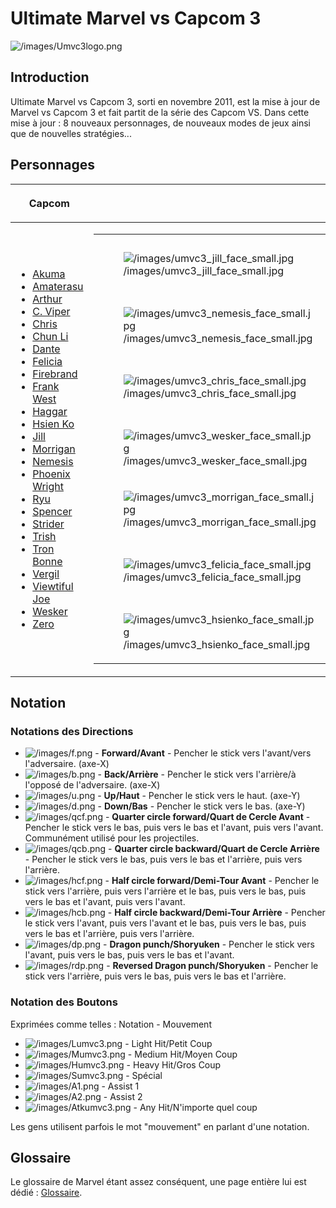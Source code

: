 # Ultimate Marvel vs Capcom 3

![](/images/Umvc3logo.png‎ "/images/Umvc3logo.png‎")

## Introduction

Ultimate Marvel vs Capcom 3, sorti en novembre 2011, est la mise à jour
de Marvel vs Capcom 3 et fait partit de la série des Capcom VS. Dans
cette mise à jour : 8 nouveaux personnages, de nouveaux modes de jeux
ainsi que de nouvelles stratégies...

## Personnages

<center>

<table>
<thead>
<tr class="header">
<th><p>Capcom</p></th>
<th></th>
<th><p>Marvel</p></th>
</tr>
</thead>
<tbody>
<tr class="odd">
<td><ul>
<li><a href="Akuma_(UMVC3)" title="wikilink">Akuma</a></li>
<li><a href="Amaterasu_(UMVC3)" title="wikilink">Amaterasu</a></li>
<li><a href="Arthur_(UMVC3)" title="wikilink">Arthur</a></li>
<li><a href="C._Viper_(UMVC3)" title="wikilink">C. Viper</a></li>
<li><a href="Chris_(UMVC3)" title="wikilink">Chris</a></li>
<li><a href="Chun_Li_(UMVC3)" title="wikilink">Chun Li</a></li>
<li><a href="Dante_(UMVC3)" title="wikilink">Dante</a></li>
<li><a href="Felicia_(UMVC3)" title="wikilink">Felicia</a></li>
<li><a href="Firebrand_(UMVC3)" title="wikilink">Firebrand</a></li>
<li><a href="Frank_West_(UMVC3)" title="wikilink">Frank West</a></li>
<li><a href="Haggar_(UMVC3)" title="wikilink">Haggar</a></li>
<li><a href="Hsien_Ko_(UMVC3)" title="wikilink">Hsien Ko</a></li>
<li><a href="Jill_(UMVC3)" title="wikilink">Jill</a></li>
<li><a href="Morrigan_(UMVC3)" title="wikilink">Morrigan</a></li>
<li><a href="Nemesis_(UMVC3)" title="wikilink">Nemesis</a></li>
<li><a href="Phoenix_Wright_(UMVC3)" title="wikilink">Phoenix
Wright</a></li>
<li><a href="Ryu_(UMVC3)" title="wikilink">Ryu</a></li>
<li><a href="Spencer_(UMVC3)" title="wikilink">Spencer</a></li>
<li><a href="Strider_(UMVC3)" title="wikilink">Strider</a></li>
<li><a href="Trish_(UMVC3)" title="wikilink">Trish</a></li>
<li><a href="Tron_Bonne_(UMVC3)" title="wikilink">Tron Bonne</a></li>
<li><a href="Vergil_(UMVC3)" title="wikilink">Vergil</a></li>
<li><a href="Viewtiful_Joe_(UMVC3)" title="wikilink">Viewtiful
Joe</a></li>
<li><a href="Wesker_(UMVC3)" title="wikilink">Wesker</a></li>
<li><a href="Zero_(UMVC3)" title="wikilink">Zero</a></li>
</ul></td>
<td><table>
<tbody>
<tr class="odd">
<td><figure>
<img src="/images/umvc3_jill_face_small.jpg"
title="/images/umvc3_jill_face_small.jpg"
alt="/images/umvc3_jill_face_small.jpg" />
<figcaption
aria-hidden="true">/images/umvc3_jill_face_small.jpg</figcaption>
</figure></td>
<td><figure>
<img src="/images/emptyface_small.png"
title="/images/emptyface_small.png" alt="/images/emptyface_small.png" />
<figcaption aria-hidden="true">/images/emptyface_small.png</figcaption>
</figure></td>
<td><figure>
<img src="/images/emptyface_small.png"
title="/images/emptyface_small.png" alt="/images/emptyface_small.png" />
<figcaption aria-hidden="true">/images/emptyface_small.png</figcaption>
</figure></td>
<td><figure>
<img src="/images/emptyface_small.png"
title="/images/emptyface_small.png" alt="/images/emptyface_small.png" />
<figcaption aria-hidden="true">/images/emptyface_small.png</figcaption>
</figure></td>
<td><figure>
<img src="/images/emptyface_small.png"
title="/images/emptyface_small.png" alt="/images/emptyface_small.png" />
<figcaption aria-hidden="true">/images/emptyface_small.png</figcaption>
</figure></td>
<td><figure>
<img src="/images/emptyface_small.png"
title="/images/emptyface_small.png" alt="/images/emptyface_small.png" />
<figcaption aria-hidden="true">/images/emptyface_small.png</figcaption>
</figure></td>
<td><figure>
<img src="/images/emptyface_small.png"
title="/images/emptyface_small.png" alt="/images/emptyface_small.png" />
<figcaption aria-hidden="true">/images/emptyface_small.png</figcaption>
</figure></td>
<td><figure>
<img src="/images/emptyface_small.png"
title="/images/emptyface_small.png" alt="/images/emptyface_small.png" />
<figcaption aria-hidden="true">/images/emptyface_small.png</figcaption>
</figure></td>
<td><figure>
<img src="/images/umvc3_shumagorath_face_small.jpg"
title="/images/umvc3_shumagorath_face_small.jpg"
alt="/images/umvc3_shumagorath_face_small.jpg" />
<figcaption
aria-hidden="true">/images/umvc3_shumagorath_face_small.jpg</figcaption>
</figure></td>
</tr>
<tr class="even">
<td><figure>
<img src="/images/umvc3_nemesis_face_small.jpg"
title="/images/umvc3_nemesis_face_small.jpg"
alt="/images/umvc3_nemesis_face_small.jpg" />
<figcaption
aria-hidden="true">/images/umvc3_nemesis_face_small.jpg</figcaption>
</figure></td>
<td><figure>
<img src="/images/umvc3_firebrand_face_small.jpg"
title="/images/umvc3_firebrand_face_small.jpg"
alt="/images/umvc3_firebrand_face_small.jpg" />
<figcaption
aria-hidden="true">/images/umvc3_firebrand_face_small.jpg</figcaption>
</figure></td>
<td><figure>
<img src="/images/umvc3_strider_face_small.jpg"
title="/images/umvc3_strider_face_small.jpg"
alt="/images/umvc3_strider_face_small.jpg" />
<figcaption
aria-hidden="true">/images/umvc3_strider_face_small.jpg</figcaption>
</figure></td>
<td><figure>
<img src="/images/umvc3_phoenixwright_face_small.jpg"
title="/images/umvc3_phoenixwright_face_small.jpg"
alt="/images/umvc3_phoenixwright_face_small.jpg" />
<figcaption
aria-hidden="true">/images/umvc3_phoenixwright_face_small.jpg</figcaption>
</figure></td>
<td><figure>
<img src="/images/emptyface_small.png"
title="/images/emptyface_small.png" alt="/images/emptyface_small.png" />
<figcaption aria-hidden="true">/images/emptyface_small.png</figcaption>
</figure></td>
<td><figure>
<img src="/images/umvc3_nova_face_small.jpg"
title="/images/umvc3_nova_face_small.jpg"
alt="/images/umvc3_nova_face_small.jpg" />
<figcaption
aria-hidden="true">/images/umvc3_nova_face_small.jpg</figcaption>
</figure></td>
<td><figure>
<img src="/images/umvc3_ghostrider_face_small.jpg"
title="/images/umvc3_ghostrider_face_small.jpg"
alt="/images/umvc3_ghostrider_face_small.jpg" />
<figcaption
aria-hidden="true">/images/umvc3_ghostrider_face_small.jpg</figcaption>
</figure></td>
<td><figure>
<img src="/images/umvc3_hawkeye_face_small.jpg"
title="/images/umvc3_hawkeye_face_small.jpg"
alt="/images/umvc3_hawkeye_face_small.jpg" />
<figcaption
aria-hidden="true">/images/umvc3_hawkeye_face_small.jpg</figcaption>
</figure></td>
<td><figure>
<img src="/images/umvc3_doctorstrange_face_small.jpg"
title="/images/umvc3_doctorstrange_face_small.jpg"
alt="/images/umvc3_doctorstrange_face_small.jpg" />
<figcaption
aria-hidden="true">/images/umvc3_doctorstrange_face_small.jpg</figcaption>
</figure></td>
</tr>
<tr class="odd">
<td><figure>
<img src="/images/umvc3_chris_face_small.jpg"
title="/images/umvc3_chris_face_small.jpg"
alt="/images/umvc3_chris_face_small.jpg" />
<figcaption
aria-hidden="true">/images/umvc3_chris_face_small.jpg</figcaption>
</figure></td>
<td><figure>
<img src="/images/umvc3_arthur_face_small.jpg"
title="/images/umvc3_arthur_face_small.jpg"
alt="/images/umvc3_arthur_face_small.jpg" />
<figcaption
aria-hidden="true">/images/umvc3_arthur_face_small.jpg</figcaption>
</figure></td>
<td><figure>
<img src="/images/umvc3_frankwest_face_small.jpg"
title="/images/umvc3_frankwest_face_small.jpg"
alt="/images/umvc3_frankwest_face_small.jpg" />
<figcaption
aria-hidden="true">/images/umvc3_frankwest_face_small.jpg</figcaption>
</figure></td>
<td><figure>
<img src="/images/umvc3_vergil_face_small.jpg"
title="/images/umvc3_vergil_face_small.jpg"
alt="/images/umvc3_vergil_face_small.jpg" />
<figcaption
aria-hidden="true">/images/umvc3_vergil_face_small.jpg</figcaption>
</figure></td>
<td><figure>
<img src="/images/emptyface_small.png"
title="/images/emptyface_small.png" alt="/images/emptyface_small.png" />
<figcaption aria-hidden="true">/images/emptyface_small.png</figcaption>
</figure></td>
<td><figure>
<img src="/images/umvc3_ironfist_face_small.jpg"
title="/images/umvc3_ironfist_face_small.jpg"
alt="/images/umvc3_ironfist_face_small.jpg" />
<figcaption
aria-hidden="true">/images/umvc3_ironfist_face_small.jpg</figcaption>
</figure></td>
<td><figure>
<img src="/images/umvc3_rocketracoon_face_small.jpg"
title="/images/umvc3_rocketracoon_face_small.jpg"
alt="/images/umvc3_rocketracoon_face_small.jpg" />
<figcaption
aria-hidden="true">/images/umvc3_rocketracoon_face_small.jpg</figcaption>
</figure></td>
<td><figure>
<img src="/images/umvc3_captamerica_face_small.jpg"
title="/images/umvc3_captamerica_face_small.jpg"
alt="/images/umvc3_captamerica_face_small.jpg" />
<figcaption
aria-hidden="true">/images/umvc3_captamerica_face_small.jpg</figcaption>
</figure></td>
<td><figure>
<img src="/images/umvc3_dormammu_face_small.jpg"
title="/images/umvc3_dormammu_face_small.jpg"
alt="/images/umvc3_dormammu_face_small.jpg" />
<figcaption
aria-hidden="true">/images/umvc3_dormammu_face_small.jpg</figcaption>
</figure></td>
</tr>
<tr class="even">
<td><figure>
<img src="/images/umvc3_wesker_face_small.jpg"
title="/images/umvc3_wesker_face_small.jpg"
alt="/images/umvc3_wesker_face_small.jpg" />
<figcaption
aria-hidden="true">/images/umvc3_wesker_face_small.jpg</figcaption>
</figure></td>
<td><figure>
<img src="/images/umvc3_zero_face_small.jpg"
title="/images/umvc3_zero_face_small.jpg"
alt="/images/umvc3_zero_face_small.jpg" />
<figcaption
aria-hidden="true">/images/umvc3_zero_face_small.jpg</figcaption>
</figure></td>
<td><figure>
<img src="/images/umvc3_ryu_face_small.jpg"
title="/images/umvc3_ryu_face_small.jpg"
alt="/images/umvc3_ryu_face_small.jpg" />
<figcaption
aria-hidden="true">/images/umvc3_ryu_face_small.jpg</figcaption>
</figure></td>
<td><figure>
<img src="/images/umvc3_dante_face_small.jpg"
title="/images/umvc3_dante_face_small.jpg"
alt="/images/umvc3_dante_face_small.jpg" />
<figcaption
aria-hidden="true">/images/umvc3_dante_face_small.jpg</figcaption>
</figure></td>
<td><figure>
<img src="/images/emptyface_small.png"
title="/images/emptyface_small.png" alt="/images/emptyface_small.png" />
<figcaption aria-hidden="true">/images/emptyface_small.png</figcaption>
</figure></td>
<td><figure>
<img src="/images/umvc3_deadpool_face_small.jpg"
title="/images/umvc3_deadpool_face_small.jpg"
alt="/images/umvc3_deadpool_face_small.jpg" />
<figcaption
aria-hidden="true">/images/umvc3_deadpool_face_small.jpg</figcaption>
</figure></td>
<td><figure>
<img src="/images/umvc3_wolverine_face_small.jpg"
title="/images/umvc3_wolverine_face_small.jpg"
alt="/images/umvc3_wolverine_face_small.jpg" />
<figcaption
aria-hidden="true">/images/umvc3_wolverine_face_small.jpg</figcaption>
</figure></td>
<td><figure>
<img src="/images/umvc3_ironman_face_small.jpg"
title="/images/umvc3_ironman_face_small.jpg"
alt="/images/umvc3_ironman_face_small.jpg" />
<figcaption
aria-hidden="true">/images/umvc3_ironman_face_small.jpg</figcaption>
</figure></td>
<td><figure>
<img src="/images/umvc3_doctordoom_face_small.jpg"
title="/images/umvc3_doctordoom_face_small.jpg"
alt="/images/umvc3_doctordoom_face_small.jpg" />
<figcaption
aria-hidden="true">/images/umvc3_doctordoom_face_small.jpg</figcaption>
</figure></td>
</tr>
<tr class="odd">
<td><figure>
<img src="/images/umvc3_morrigan_face_small.jpg"
title="/images/umvc3_morrigan_face_small.jpg"
alt="/images/umvc3_morrigan_face_small.jpg" />
<figcaption
aria-hidden="true">/images/umvc3_morrigan_face_small.jpg</figcaption>
</figure></td>
<td><figure>
<img src="/images/umvc3_tron_face_small.jpg"
title="/images/umvc3_tron_face_small.jpg"
alt="/images/umvc3_tron_face_small.jpg" />
<figcaption
aria-hidden="true">/images/umvc3_tron_face_small.jpg</figcaption>
</figure></td>
<td><figure>
<img src="/images/umvc3_chunli_face_small.jpg"
title="/images/umvc3_chunli_face_small.jpg"
alt="/images/umvc3_chunli_face_small.jpg" />
<figcaption
aria-hidden="true">/images/umvc3_chunli_face_small.jpg</figcaption>
</figure></td>
<td><figure>
<img src="/images/umvc3_trish_face_small.jpg"
title="/images/umvc3_trish_face_small.jpg"
alt="/images/umvc3_trish_face_small.jpg" />
<figcaption
aria-hidden="true">/images/umvc3_trish_face_small.jpg</figcaption>
</figure></td>
<td><figure>
<img src="/images/emptyface_small.png"
title="/images/emptyface_small.png" alt="/images/emptyface_small.png" />
<figcaption aria-hidden="true">/images/emptyface_small.png</figcaption>
</figure></td>
<td><figure>
<img src="/images/umvc3_x23_face_small.jpg"
title="/images/umvc3_x23_face_small.jpg"
alt="/images/umvc3_x23_face_small.jpg" />
<figcaption
aria-hidden="true">/images/umvc3_x23_face_small.jpg</figcaption>
</figure></td>
<td><figure>
<img src="/images/umvc3_storm_face_small.jpg"
title="/images/umvc3_storm_face_small.jpg"
alt="/images/umvc3_storm_face_small.jpg" />
<figcaption
aria-hidden="true">/images/umvc3_storm_face_small.jpg</figcaption>
</figure></td>
<td><figure>
<img src="/images/umvc3_thor_face_small.jpg"
title="/images/umvc3_thor_face_small.jpg"
alt="/images/umvc3_thor_face_small.jpg" />
<figcaption
aria-hidden="true">/images/umvc3_thor_face_small.jpg</figcaption>
</figure></td>
<td><figure>
<img src="/images/umvc3_modok_face_small.jpg"
title="/images/umvc3_modok_face_small.jpg"
alt="/images/umvc3_modok_face_small.jpg" />
<figcaption
aria-hidden="true">/images/umvc3_modok_face_small.jpg</figcaption>
</figure></td>
</tr>
<tr class="even">
<td><figure>
<img src="/images/umvc3_felicia_face_small.jpg"
title="/images/umvc3_felicia_face_small.jpg"
alt="/images/umvc3_felicia_face_small.jpg" />
<figcaption
aria-hidden="true">/images/umvc3_felicia_face_small.jpg</figcaption>
</figure></td>
<td><figure>
<img src="/images/umvc3_spencer_face_small.jpg"
title="/images/umvc3_spencer_face_small.jpg"
alt="/images/umvc3_spencer_face_small.jpg" />
<figcaption
aria-hidden="true">/images/umvc3_spencer_face_small.jpg</figcaption>
</figure></td>
<td><figure>
<img src="/images/umvc3_akuma_face_small.jpg"
title="/images/umvc3_akuma_face_small.jpg"
alt="/images/umvc3_akuma_face_small.jpg" />
<figcaption
aria-hidden="true">/images/umvc3_akuma_face_small.jpg</figcaption>
</figure></td>
<td><figure>
<img src="/images/umvc3_vjoe_face_small.jpg"
title="/images/umvc3_vjoe_face_small.jpg"
alt="/images/umvc3_vjoe_face_small.jpg" />
<figcaption
aria-hidden="true">/images/umvc3_vjoe_face_small.jpg</figcaption>
</figure></td>
<td><figure>
<img src="/images/emptyface_small.png"
title="/images/emptyface_small.png" alt="/images/emptyface_small.png" />
<figcaption aria-hidden="true">/images/emptyface_small.png</figcaption>
</figure></td>
<td><figure>
<img src="/images/umvc3_spiderman_face_small.jpg"
title="/images/umvc3_spiderman_face_small.jpg"
alt="/images/umvc3_spiderman_face_small.jpg" />
<figcaption
aria-hidden="true">/images/umvc3_spiderman_face_small.jpg</figcaption>
</figure></td>
<td><figure>
<img src="/images/umvc3_sentinel_face_small.jpg"
title="/images/umvc3_sentinel_face_small.jpg"
alt="/images/umvc3_sentinel_face_small.jpg" />
<figcaption
aria-hidden="true">/images/umvc3_sentinel_face_small.jpg</figcaption>
</figure></td>
<td><figure>
<img src="/images/umvc3_hulk_face_small.jpg"
title="/images/umvc3_hulk_face_small.jpg"
alt="/images/umvc3_hulk_face_small.jpg" />
<figcaption
aria-hidden="true">/images/umvc3_hulk_face_small.jpg</figcaption>
</figure></td>
<td><figure>
<img src="/images/umvc3_superskrull_face_small.jpg"
title="/images/umvc3_superskrull_face_small.jpg"
alt="/images/umvc3_superskrull_face_small.jpg" />
<figcaption
aria-hidden="true">/images/umvc3_superskrull_face_small.jpg</figcaption>
</figure></td>
</tr>
<tr class="odd">
<td><figure>
<img src="/images/umvc3_hsienko_face_small.jpg"
title="/images/umvc3_hsienko_face_small.jpg"
alt="/images/umvc3_hsienko_face_small.jpg" />
<figcaption
aria-hidden="true">/images/umvc3_hsienko_face_small.jpg</figcaption>
</figure></td>
<td><figure>
<img src="/images/umvc3_haggar_face_small.jpg"
title="/images/umvc3_haggar_face_small.jpg"
alt="/images/umvc3_haggar_face_small.jpg" />
<figcaption
aria-hidden="true">/images/umvc3_haggar_face_small.jpg</figcaption>
</figure></td>
<td><figure>
<img src="/images/umvc3_viper_face_small.jpg"
title="/images/umvc3_viper_face_small.jpg"
alt="/images/umvc3_viper_face_small.jpg" />
<figcaption
aria-hidden="true">/images/umvc3_viper_face_small.jpg</figcaption>
</figure></td>
<td><figure>
<img src="/images/umvc3_amaterasu_face_small.jpg"
title="/images/umvc3_amaterasu_face_small.jpg"
alt="/images/umvc3_amaterasu_face_small.jpg" />
<figcaption
aria-hidden="true">/images/umvc3_amaterasu_face_small.jpg</figcaption>
</figure></td>
<td><figure>
<img src="/images/emptyface_small.png"
title="/images/emptyface_small.png" alt="/images/emptyface_small.png" />
<figcaption aria-hidden="true">/images/emptyface_small.png</figcaption>
</figure></td>
<td><figure>
<img src="/images/umvc3_phoenix_face_small.jpg"
title="/images/umvc3_phoenix_face_small.jpg"
alt="/images/umvc3_phoenix_face_small.jpg" />
<figcaption
aria-hidden="true">/images/umvc3_phoenix_face_small.jpg</figcaption>
</figure></td>
<td><figure>
<img src="/images/umvc3_magneto_face_small.jpg"
title="/images/umvc3_magneto_face_small.jpg"
alt="/images/umvc3_magneto_face_small.jpg" />
<figcaption
aria-hidden="true">/images/umvc3_magneto_face_small.jpg</figcaption>
</figure></td>
<td><figure>
<img src="/images/umvc3_shehulk_face_small.jpg"
title="/images/umvc3_shehulk_face_small.jpg"
alt="/images/umvc3_shehulk_face_small.jpg" />
<figcaption
aria-hidden="true">/images/umvc3_shehulk_face_small.jpg</figcaption>
</figure></td>
<td><figure>
<img src="/images/umvc3_taskmaster_face_small.jpg"
title="/images/umvc3_taskmaster_face_small.jpg"
alt="/images/umvc3_taskmaster_face_small.jpg" />
<figcaption
aria-hidden="true">/images/umvc3_taskmaster_face_small.jpg</figcaption>
</figure></td>
</tr>
</tbody>
</table></td>
<td><ul>
<li><a href="Captain_America_(UMVC3)" title="wikilink">Captain
America</a></li>
<li><a href="Deadpool_(UMVC3)" title="wikilink">Deadpool </a></li>
<li><a href="Dr._Doom_(UMVC3)" title="wikilink">Doctor Doom</a></li>
<li><a href="Doctor_Strange_(UMVC3)" title="wikilink">Doctor
Strange</a></li>
<li><a href="Dormammu_(UMVC3)" title="wikilink">Dormammu</a></li>
<li><a href="Ghost_Rider_(UMVC3)" title="wikilink">Ghost Rider</a></li>
<li><a href="Hawkeye_(UMVC3)" title="wikilink">Hawkeye</a></li>
<li><a href="Hulk_(UMVC3)" title="wikilink">Hulk</a></li>
<li><a href="Iron_Fist_(UMVC3)" title="wikilink">Iron Fist</a></li>
<li><a href="Iron_Man_(UMVC3)" title="wikilink">Iron Man</a></li>
<li><a href="Magneto" title="wikilink">Magneto</a></li>
<li><a href="MODOK_(UMVC3)" title="wikilink">MODOK</a></li>
<li><a href="Nova_(UMVC3)" title="wikilink">Nova</a></li>
<li><a href="Phoenix_(UMVC3)" title="wikilink">Phoenix</a></li>
<li><a href="Rocket_Raccoon_(UMVC3)" title="wikilink">Rocket
Raccoon</a></li>
<li><a href="Sentinel_(UMVC3)" title="wikilink">Sentinel</a></li>
<li><a href="She_Hulk_(UMVC3)" title="wikilink">She Hulk</a></li>
<li><a href="Shuma_Gorath_(UMVC3)" title="wikilink">Shuma
Gorath</a></li>
<li><a href="Spider-Man_(UMVC3)" title="wikilink">Spider-Man</a></li>
<li><a href="Storm_(UMVC3)" title="wikilink">Storm</a></li>
<li><a href="Super-Skrull_(UMVC3)"
title="wikilink">Super-Skrull</a></li>
<li><a href="Taskmaster_(UMVC3)" title="wikilink">Taskmaster</a></li>
<li><a href="Thor_(UMVC3)" title="wikilink">Thor </a></li>
<li><a href="Wolverine_(UMVC3)" title="wikilink">Wolverine</a></li>
<li><a href="X-23_(UMVC3)" title="wikilink">X-23</a></li>
</ul></td>
</tr>
</tbody>
</table>

  

</center>

## Notation

### Notations des Directions

- ![](/images/f.png "/images/f.png") - **Forward/Avant** - Pencher le
  stick vers l'avant/vers l'adversaire. (axe-X)
- ![](/images/b.png "/images/b.png") - **Back/Arrière** - Pencher le
  stick vers l'arrière/à l'opposé de l'adversaire. (axe-X)
- ![](/images/u.png "/images/u.png") - **Up/Haut** - Pencher le stick
  vers le haut. (axe-Y)
- ![](/images/d.png "/images/d.png") - **Down/Bas** - Pencher le stick
  vers le bas. (axe-Y)
- ![](/images/qcf.png "/images/qcf.png") - **Quarter circle
  forward/Quart de Cercle Avant** - Pencher le stick vers le bas, puis
  vers le bas et l'avant, puis vers l'avant. Communément utilisé pour
  les projectiles.
- ![](/images/qcb.png "/images/qcb.png") - **Quarter circle
  backward/Quart de Cercle Arrière** - Pencher le stick vers le bas,
  puis vers le bas et l'arrière, puis vers l'arrière.
- ![](/images/hcf.png "/images/hcf.png") - **Half circle
  forward/Demi-Tour Avant** - Pencher le stick vers l'arrière, puis vers
  l'arrière et le bas, puis vers le bas, puis vers le bas et l'avant,
  puis vers l'avant.
- ![](/images/hcb.png "/images/hcb.png") - **Half circle
  backward/Demi-Tour Arrière** - Pencher le stick vers l'avant, puis
  vers l'avant et le bas, puis vers le bas, puis vers le bas et
  l'arrière, puis vers l'arrière.
- ![](/images/dp.png "/images/dp.png") - **Dragon punch/Shoryuken** -
  Pencher le stick vers l'avant, puis vers le bas, puis vers le bas et
  l'avant.
- ![](/images/rdp.png "/images/rdp.png") - **Reversed Dragon
  punch/Shoryuken** - Pencher le stick vers l'arrière, puis vers le bas,
  puis vers le bas et l'arrière.

### Notation des Boutons

Exprimées comme telles : Notation - Mouvement

- ![](/images/Lumvc3.png "/images/Lumvc3.png") - Light Hit/Petit Coup
- ![](/images/Mumvc3.png "/images/Mumvc3.png") - Medium Hit/Moyen Coup
- ![](/images/Humvc3.png "/images/Humvc3.png") - Heavy Hit/Gros Coup
- ![](/images/Sumvc3.png "/images/Sumvc3.png") - Spécial
- ![](/images/A1.png "/images/A1.png") - Assist 1
- ![](/images/A2.png "/images/A2.png") - Assist 2
- ![](/images/Atkumvc3.png "/images/Atkumvc3.png") - Any Hit/N'importe
  quel coup

Les gens utilisent parfois le mot "mouvement" en parlant d'une notation.

## Glossaire

Le glossaire de Marvel étant assez conséquent, une page entière lui est
dédié : [Glossaire](Glossaire_UMVC3 "wikilink").
